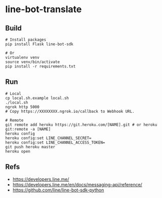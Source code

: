 # line-bot-translate

## Build

```shell
# Install packages
pip install Flask line-bot-sdk

# Or
virtualenv venv
source venv/bin/activate
pip install -r requirements.txt
```

## Run

```shell
# Local
cp local.sh.example local.sh
./local.sh
ngrok http 5000
# Copy https://XXXXXXXX.ngrok.io/callback to Webhook URL.

# Remote
git remote add heroku https://git.heroku.com/[NAME].git # or heroku git:remote -a [NAME]
heroku config
heroku config:set LINE_CHANNEL_SECRET=
heroku config:set LINE_CHANNEL_ACCESS_TOKEN=
git push heroku master
heroku open
```

## Refs

- https://developers.line.me/
- https://developers.line.me/en/docs/messaging-api/reference/
- https://github.com/line/line-bot-sdk-python
